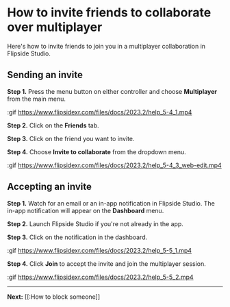 # How to invite friends to collaborate over multiplayer

Here's how to invite friends to join you in a multiplayer collaboration in Flipside Studio.

## Sending an invite

**Step 1.** Press the menu button on either controller and choose **Multiplayer** from the main menu.

:gif https://www.flipsidexr.com/files/docs/2023.2/help_5-4_1.mp4

**Step 2.** Click on the **Friends** tab.

**Step 3.** Click on the friend you want to invite.

**Step 4.** Choose **Invite to collaborate** from the dropdown menu.

:gif https://www.flipsidexr.com/files/docs/2023.2/help_5-4_3_web-edit.mp4

## Accepting an invite

**Step 1.** Watch for an email or an in-app notification in Flipside Studio. The in-app notification will appear on the **Dashboard** menu.

**Step 2.** Launch Flipside Studio if you're not already in the app.

**Step 3.** Click on the notification in the dashboard.

:gif https://www.flipsidexr.com/files/docs/2023.2/help_5-5_1.mp4

**Step 4.** Click **Join** to accept the invite and join the multiplayer session.

:gif https://www.flipsidexr.com/files/docs/2023.2/help_5-5_2.mp4

---

**Next:** [[:How to block someone]]
